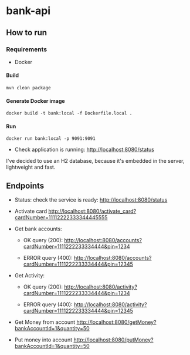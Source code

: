 # bank-api

## How to run
### Requirements
* Docker 

#### Build
`mvn clean package`
#### Generate Docker image
 `docker build -t bank:local -f Dockerfile.local .`
#### Run
`docker run bank:local -p 9091:9091`

* Check application is running: [http://localhost:8080/status](http://localhost:9091/status)

I've decided to use an H2 database, because it's embedded in the server, lightweight and fast.

## Endpoints

* Status: check the service is ready:
[http://localhost:8080/status](http://localhost:8080/status)

* Activate card
[http://localhost:8080/activate_card?cardNumber=11112222333344445555](http://localhost:8080/activate_card?cardNumber=11112222333344445555)

* Get bank accounts:

   * OK query (200): [http://localhost:8080/accounts?cardNumber=1111222233334444&pin=1234](http://localhost:8080/accounts?cardNumber=1111222233334444&pin=1234)

   * ERROR query (400): [http://localhost:8080/accounts?cardNumber=1111222233334444&pin=12345](http://localhost:8080/accounts?cardNumber=1111222233334444&pin=12345)
   
* Get Activity:
   * OK query (200): [http://localhost:8080/activity?cardNumber=1111222233334444&pin=1234](http://localhost:8080/activity?cardNumber=1111222233334444&pin=1234)

   * ERROR query (400): [http://localhost:8080/activity?cardNumber=1111222233334444&pin=12345](http://localhost:8080/activity?cardNumber=1111222233334444&pin=12345)


* Get Money from account
[http://localhost:8080/getMoney?bankAccountId=1&quantity=50](http://localhost:8080/getMoney?bankAccountId=1&quantity=50)

* Put money into account
[http://localhost:8080/putMoney?bankAccountId=1&quantity=50](http://localhost:8080/putMoney?bankAccountId=1&quantity=50)